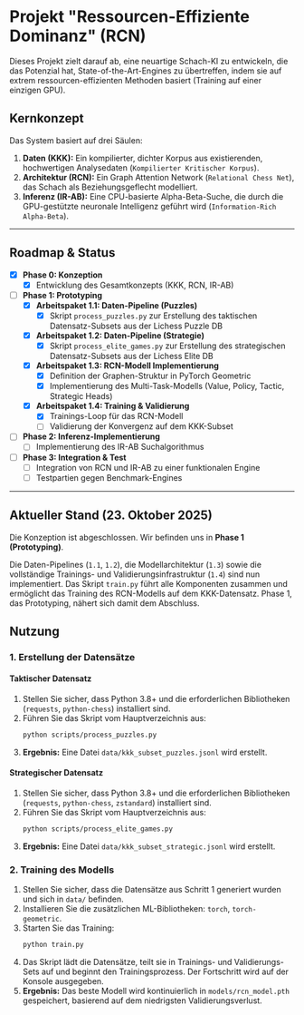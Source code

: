 # Projekt "Ressourcen-Effiziente Dominanz" (RCN)

Dieses Projekt zielt darauf ab, eine neuartige Schach-KI zu entwickeln, die das Potenzial hat, State-of-the-Art-Engines zu übertreffen, indem sie auf extrem ressourcen-effizienten Methoden basiert (Training auf einer einzigen GPU).

## Kernkonzept

Das System basiert auf drei Säulen:
1.  **Daten (KKK):** Ein kompilierter, dichter Korpus aus existierenden, hochwertigen Analysedaten (`Kompilierter Kritischer Korpus`).
2.  **Architektur (RCN):** Ein Graph Attention Network (`Relational Chess Net`), das Schach als Beziehungsgeflecht modelliert.
3.  **Inferenz (IR-AB):** Eine CPU-basierte Alpha-Beta-Suche, die durch die GPU-gestützte neuronale Intelligenz geführt wird (`Information-Rich Alpha-Beta`).

---

## Roadmap & Status

-   [x] **Phase 0: Konzeption**
    -   [x] Entwicklung des Gesamtkonzepts (KKK, RCN, IR-AB)
-   [ ] **Phase 1: Prototyping**
    -   [x] **Arbeitspaket 1.1: Daten-Pipeline (Puzzles)**
        -   [x] Skript `process_puzzles.py` zur Erstellung des taktischen Datensatz-Subsets aus der Lichess Puzzle DB
    -   [x] **Arbeitspaket 1.2: Daten-Pipeline (Strategie)**
        -   [x] Skript `process_elite_games.py` zur Erstellung des strategischen Datensatz-Subsets aus der Lichess Elite DB
    -   [x] **Arbeitspaket 1.3: RCN-Modell Implementierung**
        -   [x] Definition der Graphen-Struktur in PyTorch Geometric
        -   [x] Implementierung des Multi-Task-Modells (Value, Policy, Tactic, Strategic Heads)
    -   [x] **Arbeitspaket 1.4: Training & Validierung**
        -   [x] Trainings-Loop für das RCN-Modell
        -   [ ] Validierung der Konvergenz auf dem KKK-Subset
-   [ ] **Phase 2: Inferenz-Implementierung**
    -   [ ] Implementierung des IR-AB Suchalgorithmus
-   [ ] **Phase 3: Integration & Test**
    -   [ ] Integration von RCN und IR-AB zu einer funktionalen Engine
    -   [ ] Testpartien gegen Benchmark-Engines

---

## Aktueller Stand (23. Oktober 2025)

Die Konzeption ist abgeschlossen. Wir befinden uns in **Phase 1 (Prototyping)**.

Die Daten-Pipelines (`1.1`, `1.2`), die Modellarchitektur (`1.3`) sowie die vollständige Trainings- und Validierungsinfrastruktur (`1.4`) sind nun implementiert. Das Skript `train.py` führt alle Komponenten zusammen und ermöglicht das Training des RCN-Modells auf dem KKK-Datensatz. Phase 1, das Prototyping, nähert sich damit dem Abschluss.

## Nutzung

### 1. Erstellung der Datensätze

#### Taktischer Datensatz

1.  Stellen Sie sicher, dass Python 3.8+ und die erforderlichen Bibliotheken (`requests`, `python-chess`) installiert sind.
2.  Führen Sie das Skript vom Hauptverzeichnis aus:
    ```bash
    python scripts/process_puzzles.py
    ```
3.  **Ergebnis:** Eine Datei `data/kkk_subset_puzzles.jsonl` wird erstellt.

#### Strategischer Datensatz

1.  Stellen Sie sicher, dass Python 3.8+ und die erforderlichen Bibliotheken (`requests`, `python-chess`, `zstandard`) installiert sind.
2.  Führen Sie das Skript vom Hauptverzeichnis aus:
    ```bash
    python scripts/process_elite_games.py
    ```
3.  **Ergebnis:** Eine Datei `data/kkk_subset_strategic.jsonl` wird erstellt.

### 2. Training des Modells

1.  Stellen Sie sicher, dass die Datensätze aus Schritt 1 generiert wurden und sich in `data/` befinden.
2.  Installieren Sie die zusätzlichen ML-Bibliotheken: `torch`, `torch-geometric`.
3.  Starten Sie das Training:
    ```bash
    python train.py
    ```
4.  Das Skript lädt die Datensätze, teilt sie in Trainings- und Validierungs-Sets auf und beginnt den Trainingsprozess. Der Fortschritt wird auf der Konsole ausgegeben.
5.  **Ergebnis:** Das beste Modell wird kontinuierlich in `models/rcn_model.pth` gespeichert, basierend auf dem niedrigsten Validierungsverlust.
